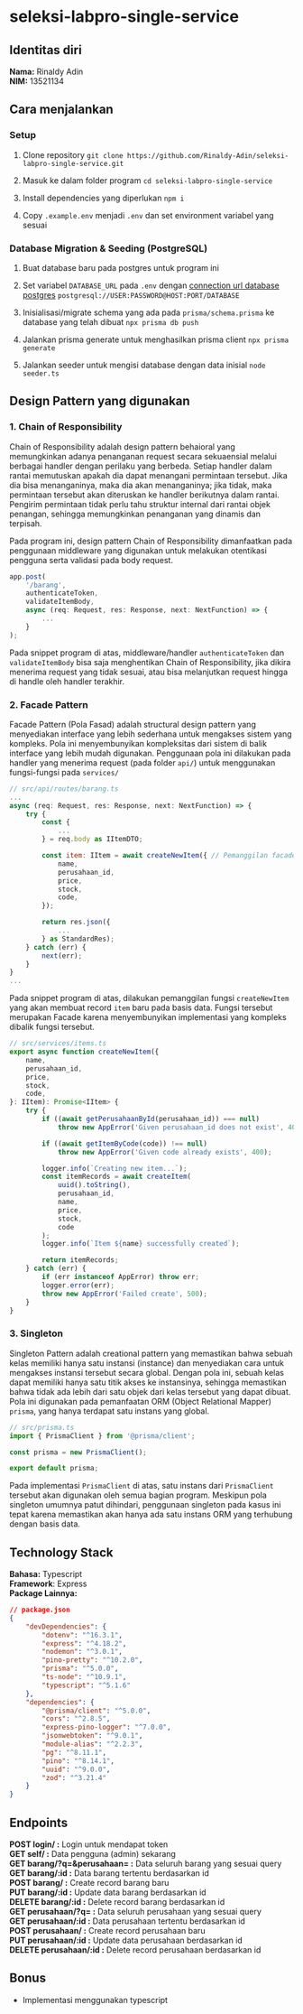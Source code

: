 # seleksi-labpro-single-service

## Identitas diri

**Nama:** Rinaldy Adin
<br>
**NIM:** 13521134

## Cara menjalankan

### Setup

1. Clone repository
   `git clone https://github.com/Rinaldy-Adin/seleksi-labpro-single-service.git`

2. Masuk ke dalam folder program
   `cd seleksi-labpro-single-service`

3. Install dependencies yang diperlukan
   `npm i`

4. Copy `.example.env` menjadi `.env` dan set environment variabel yang sesuai

### Database Migration & Seeding (PostgreSQL)

1. Buat database baru pada postgres untuk program ini

2. Set variabel `DATABASE_URL` pada `.env` dengan [connection url database postgres](https://www.prisma.io/docs/concepts/database-connectors/postgresql)
   `postgresql://USER:PASSWORD@HOST:PORT/DATABASE`

3. Inisialisasi/migrate schema yang ada pada `prisma/schema.prisma` ke database yang telah dibuat
   `npx prisma db push`

4. Jalankan prisma generate untuk menghasilkan prisma client
   `npx prisma generate`

5. Jalankan seeder untuk mengisi database dengan data inisial
   `node seeder.ts`

## Design Pattern yang digunakan

### 1. Chain of Responsibility

Chain of Responsibility adalah design pattern behaioral yang memungkinkan adanya penanganan request secara sekuaensial melalui berbagai handler dengan perilaku yang berbeda. Setiap handler dalam rantai memutuskan apakah dia dapat menangani permintaan tersebut. Jika dia bisa menanganinya, maka dia akan menanganinya; jika tidak, maka permintaan tersebut akan diteruskan ke handler berikutnya dalam rantai. Pengirim permintaan tidak perlu tahu struktur internal dari rantai objek penangan, sehingga memungkinkan penanganan yang dinamis dan terpisah.

Pada program ini, design pattern Chain of Responsibility dimanfaatkan pada penggunaan middleware yang digunakan untuk melakukan otentikasi pengguna serta validasi pada body request.

```js
app.post(
    '/barang',
    authenticateToken,
    validateItemBody,
    async (req: Request, res: Response, next: NextFunction) => {
        ...
    }
);
```

Pada snippet program di atas, middleware/handler `authenticateToken` dan `validateItemBody` bisa saja menghentikan Chain of Responsibility, jika dikira menerima request yang tidak sesuai, atau bisa melanjutkan request hingga di handle oleh handler terakhir.

### 2. Facade Pattern

Facade Pattern (Pola Fasad) adalah structural design pattern yang menyediakan interface yang lebih sederhana untuk mengakses sistem yang kompleks. Pola ini menyembunyikan kompleksitas dari sistem di balik interface yang lebih mudah digunakan. Penggunaan pola ini dilakukan pada handler yang menerima request (pada folder `api/`) untuk menggunakan fungsi-fungsi pada `services/`

```js
// src/api/routes/barang.ts
...
async (req: Request, res: Response, next: NextFunction) => {
    try {
        const {
            ...
        } = req.body as IItemDTO;

        const item: IItem = await createNewItem({ // Pemanggilan facade
            name,
            perusahaan_id,
            price,
            stock,
            code,
        });

        return res.json({
            ...
        } as StandardRes);
    } catch (err) {
        next(err);
    }
}
...
```

Pada snippet program di atas, dilakukan pemanggilan fungsi `createNewItem` yang akan membuat record `item` baru pada basis data. Fungsi tersebut merupakan Facade karena menyembunyikan implementasi yang kompleks dibalik fungsi tersebut.

```js
// src/services/items.ts
export async function createNewItem({
    name,
    perusahaan_id,
    price,
    stock,
    code,
}: IItem): Promise<IItem> {
    try {
        if ((await getPerusahaanById(perusahaan_id)) === null)
            throw new AppError('Given perusahaan_id does not exist', 400);

        if ((await getItemByCode(code)) !== null)
            throw new AppError('Given code already exists', 400);

        logger.info(`Creating new item...`);
        const itemRecords = await createItem(
            uuid().toString(),
            perusahaan_id,
            name,
            price,
            stock,
            code
        );
        logger.info(`Item ${name} successfully created`);

        return itemRecords;
    } catch (err) {
        if (err instanceof AppError) throw err;
        logger.error(err);
        throw new AppError('Failed create', 500);
    }
}
```

### 3. Singleton

Singleton Pattern adalah creational pattern yang memastikan bahwa sebuah kelas memiliki hanya satu instansi (instance) dan menyediakan cara untuk mengakses instansi tersebut secara global. Dengan pola ini, sebuah kelas dapat memiliki hanya satu titik akses ke instansinya, sehingga memastikan bahwa tidak ada lebih dari satu objek dari kelas tersebut yang dapat dibuat. Pola ini digunakan pada pemanfaatan ORM (Object Relational Mapper) `prisma`, yang hanya terdapat satu instans yang global.

```js
// src/prisma.ts
import { PrismaClient } from '@prisma/client';

const prisma = new PrismaClient();

export default prisma;
```

Pada implementasi `PrismaClient` di atas, satu instans dari `PrismaClient` tersebut akan digunakan oleh semua bagian program. Meskipun pola singleton umumnya patut dihindari, penggunaan singleton pada kasus ini tepat karena memastikan akan hanya ada satu instans ORM yang terhubung dengan basis data.

## Technology Stack

**Bahasa:** Typescript<br>
**Framework**: Express<br>
**Package Lainnya:**<br>

```json
// package.json
{
    "devDependencies": {
        "dotenv": "^16.3.1",
        "express": "^4.18.2",
        "nodemon": "^3.0.1",
        "pino-pretty": "^10.2.0",
        "prisma": "^5.0.0",
        "ts-node": "^10.9.1",
        "typescript": "^5.1.6"
    },
    "dependencies": {
        "@prisma/client": "^5.0.0",
        "cors": "^2.8.5",
        "express-pino-logger": "^7.0.0",
        "jsonwebtoken": "^9.0.1",
        "module-alias": "^2.2.3",
        "pg": "^8.11.1",
        "pino": "^8.14.1",
        "uuid": "^9.0.0",
        "zod": "^3.21.4"
    }
}
```

## Endpoints

**POST login/ :** Login untuk mendapat token
<br>
**GET self/ :** Data pengguna (admin) sekarang
<br>
**GET barang/?q=&perusahaan= :** Data seluruh barang yang sesuai query
<br>
**GET barang/:id :** Data barang tertentu berdasarkan id
<br>
**POST barang/ :** Create record barang baru
<br>
**PUT barang/:id :** Update data barang berdasarkan id
<br>
**DELETE barang/:id :** Delete record barang berdasarkan id
<br>
**GET perusahaan/?q= :** Data seluruh perusahaan yang sesuai query
<br>
**GET perusahaan/:id :** Data perusahaan tertentu berdasarkan id
<br>
**POST perusahaan/ :** Create record perusahaan baru
<br>
**PUT perusahaan/:id :** Update data perusahaan berdasarkan id
<br>
**DELETE perusahaan/:id :** Delete record perusahaan berdasarkan id

## Bonus

-   Implementasi menggunakan typescript
